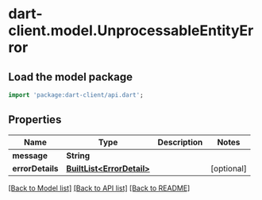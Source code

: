 # dart-client.model.UnprocessableEntityError

## Load the model package
```dart
import 'package:dart-client/api.dart';
```

## Properties
Name | Type | Description | Notes
------------ | ------------- | ------------- | -------------
**message** | **String** |  | 
**errorDetails** | [**BuiltList&lt;ErrorDetail&gt;**](ErrorDetail.md) |  | [optional] 

[[Back to Model list]](../README.md#documentation-for-models) [[Back to API list]](../README.md#documentation-for-api-endpoints) [[Back to README]](../README.md)


